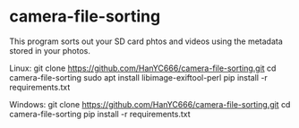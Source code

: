 # camera-file-sorting
This program sorts out your SD card phtos and videos using the metadata stored in your photos.

Linux:
git clone https://github.com/HanYC666/camera-file-sorting.git
cd camera-file-sorting
sudo apt install libimage-exiftool-perl
pip install -r requirements.txt

Windows:
git clone https://github.com/HanYC666/camera-file-sorting.git
cd camera-file-sorting
pip install -r requirements.txt